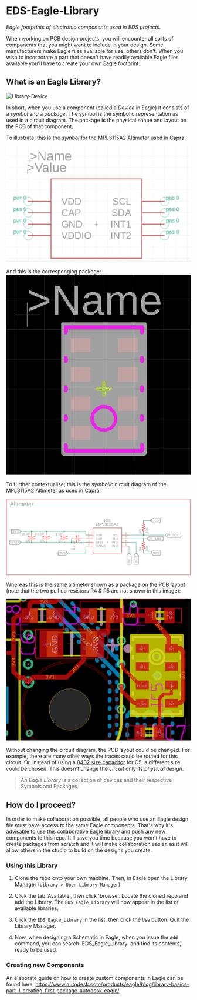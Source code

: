 # EDS-Eagle-Library
_Eagle footprints of electronic components used in EDS projects._

When working on PCB design projects, you will encounter all sorts of components that you might want to include in your design. Some manufacturers make Eagle files available for use; others don't. When you wish to incorporate a part that doesn't have readily available Eagle files available you'll have to create your own Eagle footprint.

## What is an Eagle Library?

![Library-Device](https://www.autodesk.com/products/eagle/blog/wp-content/uploads/2017/03/2017-03-08_14-58-22-1.png)

In short, when you use a component (called a *Device* in Eagle) it consists of a *symbol* and a *package*. The symbol is the symbolic representation as used in a circuit diagram. The package is the physical shape and layout on the PCB of that component.

To illustrate, this is the *symbol* for the MPL3115A2 Altimeter used in Capra:

![MPL3115A2 symbol](EagleSymbol1.png)

And this is the corresponging package:
![MPL3115A2 symbol](EaglePackage1.png)

To further contextualise; this is the *symbolic* circuit diagram of the MPL3115A2 Altimeter as used in Capra:

![Eagle Symbol](EagleSymbol2.png)

Whereas this is the same altimeter shown  as a package on the PCB layout (note that the two pull up resistors R4 & R5 are not shown in this image):

![Eagle Package](EaglePackage2.png)

Without changing the circuit diagram, the PCB layout could be changed. For example, there are many other ways the traces could be routed for this circuit. Or, instead of using a [0402 size capacitor](http://www.resistorguide.com/resistor-sizes-and-packages/) for C5, a different size could be chosen. This doesn't change the *circuit* only its *physical design*.

> An _Eagle Library_ is a collection of devices and their respective Symbols and Packages.

## How do I proceed?
In order to make collaboration possible, all people who use an Eagle design file must have access to the same Eagle components. That's why it's advisable to use this collaborative Eagle library and push any new components to this repo. It'll save you time because you won't have to create packages from scratch and it will make collaboration easier, as it will allow others in the studio to build on the designs you create.

### Using this Library

1. Clone the repo onto your own machine. Then, in Eagle open the Library Manager (`Library > Open Library Manager`)

2. Click the tab 'Available', then click 'browse'. Locate the cloned repo and add the Library. The `EDS_Eagle_Library` will now appear in the list of available libraries.

3. Click the `EDS_Eagle_Library` in the list, then click the `Use` button. Quit the Library Manager.

4. Now, when designing a Schematic in Eagle, when you issue the `Add` command, you can search 'EDS_Eagle_Library' and find its contents, ready to be used.

### Creating new Components

An elaborate guide on how to create custom components in Eagle can be found here: <https://www.autodesk.com/products/eagle/blog/library-basics-part-1-creating-first-package-autodesk-eagle/>

